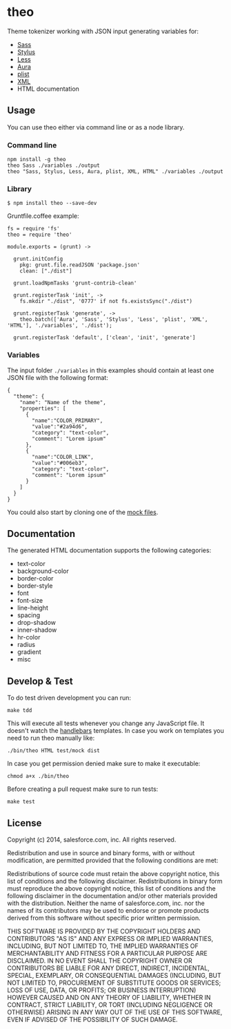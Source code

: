 theo
====

Theme tokenizer working with JSON input generating variables for:
- [Sass](http://sass-lang.com/)
- [Stylus](http://learnboost.github.io/stylus/)
- [Less](http://lesscss.org/)
- [Aura](http://documentation.auraframework.org/auradocs)
- [plist](http://en.wikipedia.org/wiki/Property_list)
- [XML](http://en.wikipedia.org/wiki/XML)
- HTML documentation

## Usage

You can use theo either via command line or as a node library.

### Command line

    npm install -g theo
    theo Sass ./variables ./output
    theo "Sass, Stylus, Less, Aura, plist, XML, HTML" ./variables ./output

### Library

    $ npm install theo --save-dev

Gruntfile.coffee example:

    fs = require 'fs'
    theo = require 'theo'

    module.exports = (grunt) ->

      grunt.initConfig
        pkg: grunt.file.readJSON 'package.json'
        clean: ["./dist"]

      grunt.loadNpmTasks 'grunt-contrib-clean'

      grunt.registerTask 'init', ->
        fs.mkdir "./dist", '0777' if not fs.existsSync("./dist")
        
      grunt.registerTask 'generate', ->
        theo.batch(['Aura', 'Sass', 'Stylus', 'Less', 'plist', 'XML', 'HTML'], './variables', './dist');

      grunt.registerTask 'default', ['clean', 'init', 'generate']


### Variables

The input folder `./variables` in this examples should contain at least one JSON file with the following format:

    {
      "theme": {
        "name": "Name of the theme",
        "properties": [
          {
            "name":"COLOR_PRIMARY",
            "value":"#2a94d6",
            "category": "text-color",
            "comment": "Lorem ipsum"
          },
          {
            "name":"COLOR_LINK",
            "value":"#006eb3",
            "category": "text-color",
            "comment": "Lorem ipsum"
          }
        ]
      }
    }

You could also start by cloning one of the [mock files](test/mock/s1base.json).

## Documentation

The generated HTML documentation supports the following categories:

- text-color
- background-color
- border-color
- border-style
- font
- font-size
- line-height
- spacing
- drop-shadow
- inner-shadow
- hr-color
- radius
- gradient
- misc

## Develop & Test

To do test driven development you can run:

    make tdd

This will execute all tests whenever you change any JavaScript file.
It doesn't watch the [handlebars](http://handlebarsjs.com/) templates. In case you work on templates you need to run theo manually like:

    ./bin/theo HTML test/mock dist

In case you get permission denied make sure to make it executable:

    chmod a+x ./bin/theo

Before creating a pull request make sure to run tests:

    make test

## License

Copyright (c) 2014, salesforce.com, inc. All rights reserved.

Redistribution and use in source and binary forms, with or without modification, are permitted provided that the following conditions are met:

Redistributions of source code must retain the above copyright notice, this list of conditions and the following disclaimer.
Redistributions in binary form must reproduce the above copyright notice, this list of conditions and the following disclaimer in the documentation and/or other materials provided with the distribution.
Neither the name of salesforce.com, inc. nor the names of its contributors may be used to endorse or promote products derived from this software without specific prior written permission.

THIS SOFTWARE IS PROVIDED BY THE COPYRIGHT HOLDERS AND CONTRIBUTORS "AS IS" AND ANY EXPRESS OR IMPLIED WARRANTIES, INCLUDING, BUT NOT LIMITED TO, THE IMPLIED WARRANTIES OF MERCHANTABILITY AND FITNESS FOR A PARTICULAR PURPOSE ARE DISCLAIMED. IN NO EVENT SHALL THE COPYRIGHT OWNER OR CONTRIBUTORS BE LIABLE FOR ANY DIRECT, INDIRECT, INCIDENTAL, SPECIAL, EXEMPLARY, OR CONSEQUENTIAL DAMAGES (INCLUDING, BUT NOT LIMITED TO, PROCUREMENT OF SUBSTITUTE GOODS OR SERVICES; LOSS OF USE, DATA, OR PROFITS; OR BUSINESS INTERRUPTION) HOWEVER CAUSED AND ON ANY THEORY OF LIABILITY, WHETHER IN CONTRACT, STRICT LIABILITY, OR TORT (INCLUDING NEGLIGENCE OR OTHERWISE) ARISING IN ANY WAY OUT OF THE USE OF THIS SOFTWARE, EVEN IF ADVISED OF THE POSSIBILITY OF SUCH DAMAGE.